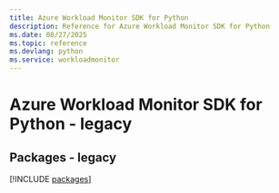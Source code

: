 ```yaml
---
title: Azure Workload Monitor SDK for Python
description: Reference for Azure Workload Monitor SDK for Python
ms.date: 08/27/2025
ms.topic: reference
ms.devlang: python
ms.service: workloadmonitor
---
```

# Azure Workload Monitor SDK for Python - legacy
## Packages - legacy
[!INCLUDE [packages](workload-monitor-index.md)]